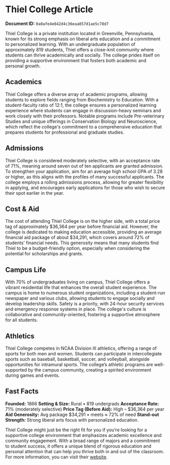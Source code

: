# Thiel College Article

**Document ID:** `0a0afe4e842d4c36eaa857d1ae5c78d7`

Thiel College is a private institution located in Greenville, Pennsylvania, known for its strong emphasis on liberal arts education and a commitment to personalized learning. With an undergraduate population of approximately 819 students, Thiel offers a close-knit community where students can thrive academically and socially. The college prides itself on providing a supportive environment that fosters both academic and personal growth.

## Academics
Thiel College offers a diverse array of academic programs, allowing students to explore fields ranging from Biochemistry to Education. With a student-faculty ratio of 12:1, the college ensures a personalized learning experience where students can engage in discussion-heavy seminars and work closely with their professors. Notable programs include Pre-veterinary Studies and unique offerings in Conservation Biology and Neuroscience, which reflect the college's commitment to a comprehensive education that prepares students for professional and graduate studies.

## Admissions
Thiel College is considered moderately selective, with an acceptance rate of 71%, meaning around seven out of ten applicants are granted admission. To strengthen your application, aim for an average high school GPA of 3.28 or higher, as this aligns with the profiles of many successful applicants. The college employs a rolling admissions process, allowing for greater flexibility in applying, and encourages early applications for those who wish to secure their spot earlier in the year.

## Cost & Aid
The cost of attending Thiel College is on the higher side, with a total price tag of approximately $36,364 per year before financial aid. However, the college is dedicated to making education accessible, providing an average financial aid package of about $34,291, which covers around 72% of students' financial needs. This generosity means that many students find Thiel to be a budget-friendly option, especially when considering the potential for scholarships and grants.

## Campus Life
With 70% of undergraduates living on campus, Thiel College offers a vibrant residential life that enhances the overall student experience. The campus is home to numerous student organizations, including a student-run newspaper and various clubs, allowing students to engage socially and develop leadership skills. Safety is a priority, with 24-hour security services and emergency response systems in place. The college's culture is collaborative and community-oriented, fostering a supportive atmosphere for all students.

## Athletics
Thiel College competes in NCAA Division III athletics, offering a range of sports for both men and women. Students can participate in intercollegiate sports such as baseball, basketball, soccer, and volleyball, alongside opportunities for intramural sports. The college’s athletic programs are well-supported by the campus community, creating a spirited environment during games and events.

## Fast Facts
**Founded:** 1866
**Setting & Size:** Rural • 819 undergrads
**Acceptance Rate:** 71% (moderately selective)
**Price Tag (Before Aid):** High – $36,364 per year
**Aid Generosity:** Avg package $34,291 • meets ≈ 72% of need
**Stand-out Strength:** Strong liberal arts focus with personalized education.

Thiel College might just be the right fit for you if you’re looking for a supportive college environment that emphasizes academic excellence and community engagement. With a broad range of majors and a commitment to student success, it offers a unique blend of rigorous education and personal attention that can help you thrive both in and out of the classroom. For more information, you can visit their [website](https://www.petersons.com/college-search/thiel-college-000_10003526.aspx).
